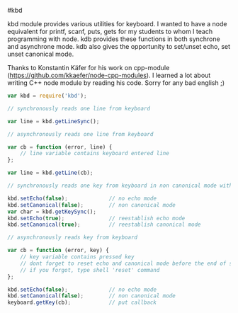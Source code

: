 #kbd

kbd module provides various utilities for keyboard. I wanted to have a node equivalent for printf, scanf, puts, gets for my students to whom I teach programming with node. kdb provides these functions in both synchrone and asynchrone mode. 
kdb also gives the opportunity to set/unset echo, set unset canonical mode.

Thanks to Konstantin Käfer for his work on cpp-module (https://github.com/kkaefer/node-cpp-modules). I learned a lot about writing C++ node module by reading his code. Sorry for any bad english ;)

```javascript
var kbd = require('kbd');
```

```javascript
// synchronously reads one line from keyboard

var line = kbd.getLineSync();
```

```javascript
// asynchronously reads one line from keyboard

var cb = function (error, line) {
	// line variable contains keyboard entered line
};

var line = kbd.getLine(cb);
```

```javascript
// synchronously reads one key from keyboard in non canonical mode without echo

kbd.setEcho(false);             // no echo mode
kbd.setCanonical(false);        // non canonical mode
var char = kbd.getKeySync();
kbd.setEcho(true);              // reestablish echo mode
kbd.setCanonical(true);         // reestablish canonical mode
```

```javascript
// asynchronously reads key from keyboard

var cb = function (error, key) {
	// key variable contains pressed key
	// dont forget to reset echo and canonical mode before the end of script
	// if you forgot, type shell 'reset' command 
};

kbd.setEcho(false);             // no echo mode
kbd.setCanonical(false);        // non canonical mode
keyboard.getKey(cb);            // put callback
```
